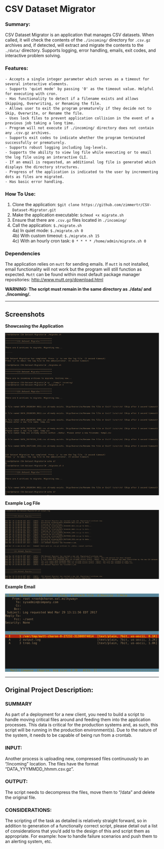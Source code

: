 # CSV Dataset Migrator

### Summary:
CSV Dataset Migrator is an application that manages CSV datasets. When called, it will check the contents of the `./incoming/` directory for `.csv.gz` archives and, if detected, will extract and migrate the contents to the `./data/` directory. Supports logging, error handling, emails, exit codes, and interactive problem solving.


### Features:
    - Accepts a single integer parameter which serves as a timeout for several interactive elements.  
    - Supports 'quiet mode' by passing '0' as the timeout value. Helpful for executing with cron. 
    - Has functionality to detect if a filename exists and allows Skipping, Overwriting, or Renaming the file.  
    - Allows user to exit the program prematurely if they decide not to Skip, Overwrite, or Rename the file.   
    - Uses lock files to prevent application collision in the event of a previous job taking a long time.      
    - Program will not execute if ./incoming/ directory does not contain any .csv.gz archives.                 
    - Supports exit codes to indicate whether the program terminated successfully or prematurely.              
    - Supports robust logging including log-levels.                                                            
    - Supports the ability to view log file while executing or to email the log file using an interactive CLI.  
    - If an email is requested, an additional log file is generated which displays the directory structures.   
    - Progress of the application is indicated to the user by incrementing dots as files are migrated.         
    - Has basic error handling.                                                                                

### How To Use:
  1) Clone the application: `$git clone https://github.com/zimmertr/CSV-Dataset-Migrator.git`  
  2) Make the application executable: `$chmod +x migrate.sh`  
  3) Ensure that there are `.csv.gz` files located in `./incoming/`
  4) Call the application: `$./migrate.sh`    
  4a) In quiet mode: `$./migrate.sh 0`  
  4b) With custom timeout: `$./migrate.sh 15`  
  4c) With an hourly cron task: `0 * * * * /home/admin/migrate.sh 0`  

### Dependencies
The application relies on `mutt` for sending emails. If `mutt` is not installed, email functionality will not work but the program will still function as expected. `Mutt` can be found within most default package manager repositories: http://www.mutt.org/download.html


**WARNING: The script must remain in the same directory as ./data/ and ./incoming/.**


---

## Screenshots

**Showcasing the Application**

![Alt text](https://raw.githubusercontent.com/zimmertr/CSV-Dataset-Migrator/master/screenshots/csv_dataset_migrator.png "Example Execution")

**Example Log File**

![Alt text](https://raw.githubusercontent.com/zimmertr/CSV-Dataset-Migrator/master/screenshots/example_log.png "Example Log")

**Example Email**

![Alt text](https://raw.githubusercontent.com/zimmertr/CSV-Dataset-Migrator/master/screenshots/example_email.png "Example Email")


---

## Original Project Description:

### SUMMARY
As part of a deployment for a new client, you need to build a script to handle moving critical files around and feeding them into the application processes. This data is critical for the production systems and, as such, this script will be running in the production environment(s). Due to the nature of the system, it needs to be capable of being run from a crontab. 

### INPUT:
Another process is uploading new, compressed files continuously to an “/incoming” location. The files have the format “DATA_YYYMMDD_hhmm.csv.gz”.

### OUTPUT: 
The script needs to decompress the files, move them to “/data” and delete the original file.

### CONSIDERATIONS:
The scripting of the task as detailed is relatively straight forward, so in addition to generation of a functionally correct script, please detail out a list of considerations that you’d add to the design of this and script them as appropriate. For example: how to handle failure scenarios and push them to an alerting system, etc.
